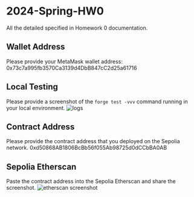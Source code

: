 # 2024-Spring-HW0

All the detailed specified in Homework 0 documentation.

## Wallet Address
Please provide your MetaMask wallet address: 0x73c7a995fb3570Ca3139d4DbB847cC2d25a61716

## Local Testing
Please provide a screenshot of the `forge test -vvv` command running in your local environment.
![logs](https://drive.google.com/file/d/1caGZmmbM70K5FdFcJdugxk7bnM8PjQoK/view?usp=share_link)

## Contract Address
Please provide the contract address that you deployed on the Sepolia network.
0xd50868AB1806BcBb56f055Ab98725d0dCCbBA0AB

## Sepolia Etherscan
Paste the contract address into the Sepolia Etherscan and share the screenshot.
![etherscan screenshot](https://drive.google.com/file/d/1DBCM5-qFeCT5sZYnhV3oar94Y3hyT9Bu/view?usp=share_link)